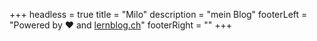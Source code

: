 +++
headless = true
title = "Milo"
description = "mein Blog"
footerLeft = "Powered by ❤️ and [lernblog.ch](https://www.lernblog.ch)"
footerRight = ""
+++
